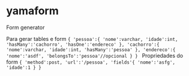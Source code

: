 # yamaform
Form generator

Para gerar tables e form
`{
  'pessoa':{
    'nome':varchar,
    'idade':int,
    'hasMany':'cachorro',
    'hasOne':'endereco'
  },
  'cachorro':{
    'nome':varchar,
    'idade':int,
    'hasMany':'pessoa'
  },
  'endereco':{
    'nome':'asdf',
    'belongsTo':'pessoa'//opcional
  }
}
`
Propriedades do form
`{
  'method':post,
  'url':'/pessoa',
  'fields'{
    'nome':'asfg',
     'idade':1
  }
}
`
